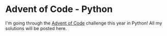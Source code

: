 # Advent of Code - Python

I'm going through the [Advent of Code](https://adventofcode.com/2022) challenge this year in Python! All my solutions will be posted here.

